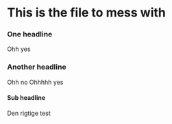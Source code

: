 This is the file to mess with
=============================


### One headline

Ohh yes


### Another headline

Ohh no
Ohhhhh yes

#### Sub headline

Den rigtige test
